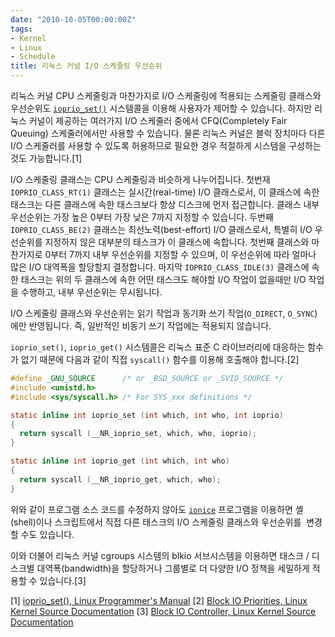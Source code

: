 ```yaml
---
date: "2010-10-05T00:00:00Z"
tags:
- Kernel
- Linux
- Schedule
title: 리눅스 커널 I/O 스케줄링 우선순위
---
```


리눅스 커널 CPU 스케줄링과 마찬가지로 I/O 스케줄링에 적용되는 스케줄링 클래스와 우선순위도 [`ioprio_set()`](http://www.kernel.org/doc/man-pages/online/pages/man2/ioprio_set.2.html) 시스템콜을 이용해 사용자가 제어할 수 있습니다. 하지만 리눅스 커널이 제공하는 여러가지 I/O 스케줄러 중에서 CFQ(Completely Fair Queuing) 스케줄러에서만 사용할 수 있습니다. 물론 리눅스 커널은 블럭 장치마다 다른 I/O 스케줄러를 사용할 수 있도록 허용하므로 필요한 경우 적절하게 시스템을 구성하는 것도 가능합니다.[1]

I/O 스케줄링 클래스는 CPU 스케줄링과 비슷하게 나누어집니다. 첫번재 `IOPRIO_CLASS_RT(1)` 클래스는 실시간(real-time) I/O 클래스로서, 이 클래스에 속한 태스크는 다른 클래스에 속한 태스크보다 항상 디스크에 먼저 접근합니다. 클래스 내부 우선순위는 가장 높은 0부터 가장 낮은 7까지 지정할 수 있습니다. 두번째 `IOPRIO_CLASS_BE(2)` 클래스는 최선노력(best-effort) I/O 클래스로서, 특별히 I/O 우선순위를 지정하지 않은 대부분의 태스크가 이 클래스에 속합니다. 첫번째 클래스와 마찬가지로 0부터 7까지 내부 우선순위를 지정할 수 있으며, 이 우선순위에 따라 얼마나 많은 I/O 대역폭을 할당할지 결정합니다. 마지막 `IOPRIO_CLASS_IDLE(3)` 클래스에 속한 태스크는 위의 두 클래스에 속한 어떤 태스크도 해야할 I/O 작업이 없을때만 I/O 작업을 수행하고, 내부 우선순위는 무시됩니다.

I/O 스케줄링 클래스와 우선순위는 읽기 작업과 동기화 쓰기 작업(`O_DIRECT`, `O_SYNC`)에만 반영됩니다. 즉, 일반적인 비동기 쓰기 작업에는 적용되지 않습니다.

`ioprio_set()`, `ioprio_get()` 시스템콜은 리눅스 표준 C 라이브러리에 대응하는 함수가 없기 때문에 다음과 같이 직접 `syscall()` 함수를 이용해 호출해야 합니다.[2]

```c
#define _GNU_SOURCE      /* or _BSD_SOURCE or _SVID_SOURCE */
#include <unistd.h>
#include <sys/syscall.h> /* For SYS_xxx definitions */

static inline int ioprio_set (int which, int who, int ioprio)
{
  return syscall (__NR_ioprio_set, which, who, ioprio);
}

static inline int ioprio_get (int which, int who)
{
  return syscall (__NR_ioprio_get, which, who);
}
```

위와 같이 프로그램 소스 코드를 수정하지 않아도 [`ionice`](http://linux.die.net/man/1/ionice) 프로그램을 이용하면 셸(shell)이나 스크립트에서 직접 다른 태스크의 I/O 스케줄링 클래스와 우선순위를  변경할 수도 있습니다.

이와 더불어 리눅스 커널 cgroups 시스템의 blkio 서브시스템을 이용하면 태스크 / 디스크별 대역폭(bandwidth)을 할당하거나 그룹별로 더 다양한 I/O 정책을 세밀하게 적용할 수 있습니다.[3]

[1] [ioprio\_set(), Linux Programmer's Manual](http://www.kernel.org/doc/man-pages/online/pages/man2/ioprio_set.2.html)
 [2] [Block IO Priorities, Linux Kernel Source Documentation](http://git.kernel.org/?p=linux/kernel/git/torvalds/linux-2.6.git;a=blob;f=Documentation/block/ioprio.txt)
 [3] [Block IO Controller, Linux Kernel Source Documentation](http://git.kernel.org/?p=linux/kernel/git/torvalds/linux-2.6.git;a=blob;f=Documentation/cgroups/blkio-controller.txt)
